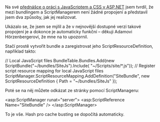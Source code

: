 <!-- dcterms:identifier = aspnetcz#402 -->
<!-- dcterms:title = Bundling a ScriptManager znovu: ještě jednodušší, než jsme čekali -->
<!-- dcterms:abstract = Na své přednášce o práci s JavaScriptem a v CSS jsem tvrdil, že mezi bundlingem a ScriptManagerem není žádné propojení a představil jsem dva způsoby, jak jej realizovat. Ukázalo se, že jsem se mýlil a že v nejnovější dostupné verzi takové propojení je a dokonce je automaticky funkční. -->
<!-- np9:categoryId = 1 -->
<!-- x4w:category = Tipy, triky -->
<!-- np9:authorId = 1 -->
<!-- np9:authorEmail = michal.valasek@altairis.cz -->
<!-- dcterms:creator = Michal Altair Valášek -->
<!-- dcterms:created = 2012-09-02T15:40:29.68+02:00 -->
<!-- dcterms:dateAccepted = 2012-09-02T15:30:00+02:00 -->
<!-- x4w:pictureWidth = 150 -->
<!-- x4w:pictureHeight = 150 -->
<!-- x4w:pictureUrl = /perex-pictures/20120902-bundling-a-scriptmanager-znovu-jeste-jednodussi-nez-jsme-cekali.png -->

Na své [přednášce o práci s JavaScriptem a CSS v ASP.NET](http://www.aspnet.cz/articles/401-novinky-v-asp-net-4-5-novy-pristup-k-praci-s-javascriptem-a-css-zaznam-a-priklady) jsem tvrdil, že mezi bundlingem a ScriptManagerem není žádné propojení a představil jsem dva způsoby, jak jej realizovat. 

Ukázalo se, že jsem se mýlil a že v nejnovější dostupné verzi takové propojení je a dokonce je automaticky funkční – děkuji Adamovi Hörzenbergerovi, že mne na to upozornil.

Stačí prostě vytvořit bundle a zaregistrovat jeho ScriptResourceDefinition, například takto:

// Local JavaScript files BundleTable.Bundles.Add(new ScriptBundle("~/bundles/SiteJs").Include( "~/Scripts/site/*.js")); // Register script resource mapping for local JavaScript files ScriptManager.ScriptResourceMapping.AddDefinition("SiteBundle", new ScriptResourceDefinition { Path = "~/bundles/SiteJs" });

Poté se na něj můžete odkázat ze stránky pomocí ScriptManageru:

<asp:ScriptManager runat="server"> <Scripts> <asp:ScriptReference Name="SiteBundle" /> </Scripts> </asp:ScriptManager>

To je vše. Hash pro cache busting se dopočítá automaticky.
